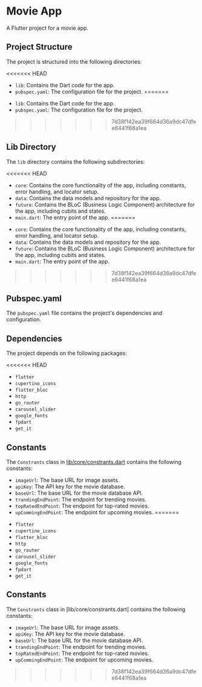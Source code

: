 # Movie App

A Flutter project for a movie app.

## Project Structure

The project is structured into the following directories:

<<<<<<< HEAD
- `lib`: Contains the Dart code for the app.
- `pubspec.yaml`: The configuration file for the project.
=======
* `lib`: Contains the Dart code for the app.
* `pubspec.yaml`: The configuration file for the project.
>>>>>>> 7d38f142ea39f664d36a9dc47dfee6441f68a1ea

## Lib Directory

The `lib` directory contains the following subdirectories:

<<<<<<< HEAD
- `core`: Contains the core functionality of the app, including constants, error handling, and locator setup.
- `data`: Contains the data models and repository for the app.
- `future`: Contains the BLoC (Business Logic Component) architecture for the app, including cubits and states.
- `main.dart`: The entry point of the app.
=======
* `core`: Contains the core functionality of the app, including constants, error handling, and locator setup.
* `data`: Contains the data models and repository for the app.
* `future`: Contains the BLoC (Business Logic Component) architecture for the app, including cubits and states.
* `main.dart`: The entry point of the app.
>>>>>>> 7d38f142ea39f664d36a9dc47dfee6441f68a1ea

## Pubspec.yaml

The `pubspec.yaml` file contains the project's dependencies and configuration.

## Dependencies

The project depends on the following packages:

<<<<<<< HEAD
- `flutter`
- `cupertino_icons`
- `flutter_bloc`
- `http`
- `go_router`
- `carousel_slider`
- `google_fonts`
- `fpdart`
- `get_it`

## Constants

The `Constrants` class in [lib/core/constrants.dart](cci:7://file:///c:/Z-Developments/My%20All%20Projects/movie_app/lib/core/constrants.dart:0:0-0:0) contains the following constants:

- `imageUrl`: The base URL for image assets.
- `apiKey`: The API key for the movie database.
- `baseUrl`: The base URL for the movie database API.
- `trandingEndPoint`: The endpoint for trending movies.
- `topRatedEndPoint`: The endpoint for top-rated movies.
- `upCommingEndPoint`: The endpoint for upcoming movies.
=======
* `flutter`
* `cupertino_icons`
* `flutter_bloc`
* `http`
* `go_router`
* `carousel_slider`
* `google_fonts`
* `fpdart`
* `get_it`

## Constants

The `Constrants` class in [lib/core/constrants.dart] contains the following constants:

* `imageUrl`: The base URL for image assets.
* `apiKey`: The API key for the movie database.
* `baseUrl`: The base URL for the movie database API.
* `trandingEndPoint`: The endpoint for trending movies.
* `topRatedEndPoint`: The endpoint for top-rated movies.
* `upCommingEndPoint`: The endpoint for upcoming movies.
>>>>>>> 7d38f142ea39f664d36a9dc47dfee6441f68a1ea

